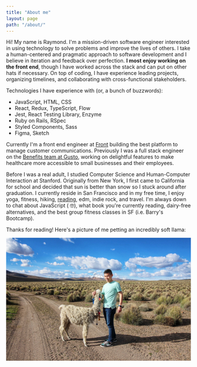 ```yaml
---
title: "About me"
layout: page
path: "/about/"
---
```


Hi! My name is Raymond. I'm a mission-driven software engineer interested in using technology to solve problems and improve the lives of others. I take a human-centered and pragmatic approach to software development and I believe in iteration and feedback over perfection. <strong>I most enjoy working on the front end</strong>, though I have worked across the stack and can put on other hats if necessary. On top of coding, I have experience leading projects, organizing timelines, and collaborating with cross-functional stakeholders.

Technologies I have experience with (or, a bunch of buzzwords):
- JavaScript, HTML, CSS
- React, Redux, TypeScript, Flow
- Jest, React Testing Library, Enzyme
- Ruby on Rails, RSpec
- Styled Components, Sass
- Figma, Sketch

Currently I'm a front end engineer at <a href="https://frontapp.com/" target="_blank">Front</a> building the best platform to manage customer communications. Previously I was a full stack engineer on the <a href="https://gusto.com/product/benefits" target="_blank">Benefits team at Gusto</a>, working on delightful features to make healthcare more accessible to small businesses and their employees.

Before I was a real adult, I studied Computer Science and Human-Computer Interaction at Stanford. Originally from New York, I first came to California for school and decided that sun is better than snow so I stuck around after graduation. I currently reside in San Francisco and in my free time, I enjoy yoga, fitness, hiking, <a href="https://www.goodreads.com/user/show/89704424-raymond-luong" target="_blank">reading</a>, edm, indie rock, and travel. I'm always down to chat about JavaScript ( 🤓), what book you're currently reading, dairy-free alternatives, and the best group fitness classes in SF (i.e. Barry's Bootcamp).

Thanks for reading! Here's a picture of me petting an incredibly soft llama:

![Me petting a llama](./llama.png)



